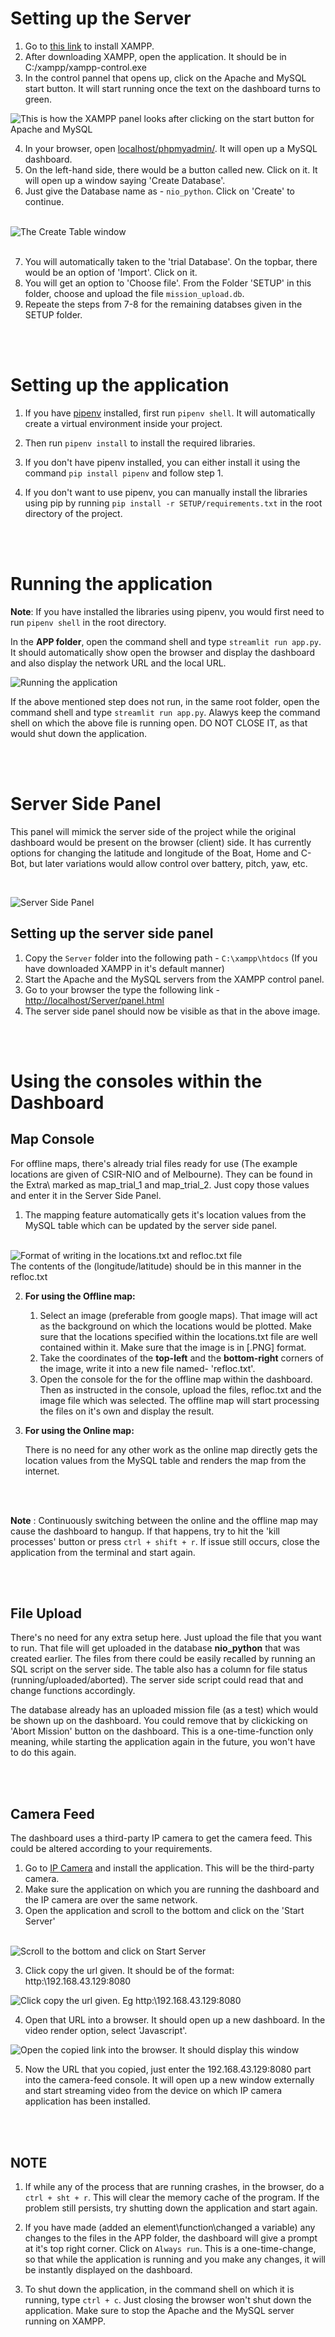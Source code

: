 # Setting up the Server

1. Go to [this link](https://www.apachefriends.org/download.html) to install XAMPP.
2. After downloading XAMPP, open the application. It should be in C:/xampp/xampp-control.exe
3. In the control pannel that opens up, click on the Apache and MySQL start button. It will start running once the text on the dashboard turns to green.

![This is how the XAMPP panel looks after clicking on the start button for Apache and MySQL](Extra/Images/xampp.png)

4. In your browser, open [localhost/phpmyadmin/](http://localhost/phpmyadmin/). It will open up a MySQL dashboard.
5. On the left-hand side, there would be a button called new. Click on it. It will open up a window saying 'Create Database'.
6. Just give the Database name as - `nio_python`. Click on 'Create' to continue.
<br></br>

![The Create Table window](Extra/Images/create_db.png)
<br></br>

7. You will automatically taken to the 'trial Database'. On the topbar, there would be an option of 'Import'. Click on it.
8. You will get an option to 'Choose file'. From the Folder 'SETUP' in this folder, choose and upload the file `mission_upload.db`.
9. Repeate the steps from 7-8 for the remaining databses given in the SETUP folder.

<br></br>

# Setting up the application

1. If you have [pipenv](https://pypi.org/project/pipenv/) installed, first run `pipenv shell`. It will automatically create a virtual environment inside your project.
2. Then run `pipenv install` to install the required libraries.

2. If you don't have pipenv installed, you can either install it using the command `pip install pipenv` and follow step 1.
3. If you don't want to use pipenv, you can manually install the libraries using pip by running `pip install -r SETUP/requirements.txt` in the root directory of the project.


<br></br>

# Running the application

__Note__: If you have installed the libraries using pipenv, you would first need to run `pipenv shell` in the root directory.

In the __APP folder__, open the command shell and type `streamlit run app.py`. It should automatically show open the browser and display the dashboard and also display the network URL and the local URL.

![Running the application](Extra/Images/running_app.png)

If the above mentioned step does not run, in the same root folder, open the command shell and type `streamlit run app.py`. Alawys keep the command shell on which the above file is running open. DO NOT CLOSE IT, as that would shut down the application.

<br></br>

# Server Side Panel

This panel will mimick the server side of the project while the original dashboard would be present on the browser (client) side. It has currently options for changing the latitude and longitude of the Boat, Home and C-Bot, but later variations would allow control over battery, pitch, yaw, etc.

<br>

![Server Side Panel](Extra/Images/server_panel.png)

## Setting up the server side panel

1. Copy the `Server` folder into the following path - `C:\xampp\htdocs` (If you have downloaded XAMPP in it's default manner)
2. Start the Apache and the MySQL servers from the XAMPP control panel.
3. Go to your browser the type the following link - [http://localhost/Server/panel.html](http://localhost/Server/panel.html)
4. The server side panel should now be visible as that in the above image.

<br></br>

# Using the consoles within the Dashboard

## **Map Console**

For offline maps, there's already trial files ready for use (The example locations are given of CSIR-NIO and of Melbourne). They can be found in the Extra\ marked as map_trial_1 and map_trial_2. 
Just copy those values and enter it in the Server Side Panel.

1. The mapping feature automatically gets it's location values from the MySQL table which can be updated by the server side panel.
<br></br>

![Format of writing in the locations.txt and refloc.txt file](Extra/Images/refloc.png)
<br>
The contents of the (longitude/latitude) should be in this manner in the refloc.txt

2. __For using the Offline map:__ 
    
    1. Select an image (preferable from google maps). That image will act as the background on which the locations would be plotted. Make sure that the locations specified within the locations.txt file are well contained within it. Make sure that the image is in [.PNG] format.
    2. Take the coordinates of the __top-left__ and the __bottom-right__ corners of the image, write it into a new file named- 'refloc.txt'.
    3. Open the console for the for the offline map within the dashboard. Then as instructed in the console, upload the files, refloc.txt and the image file which was selected. The offline map will start processing the files on it's own and display the result.

3. __For using the Online map:__

    There is no need for any other work as the online map directly gets the location values from the MySQL table and renders the map from the internet.

<br></br>

__Note__ : Continuously switching between the online and the offline map may cause the dashboard to hangup. If that happens, try to hit the 'kill processes' button or press `ctrl + shift + r`. If issue still occurs, close the application from the terminal and start again.

<br></br>

## **File Upload**

There's no need for any extra setup here. Just upload the file that you want to run. That file will get uploaded in the database __nio_python__ that was created earlier. The files from there could be easily recalled by running an SQL script on the server side. The table also has a column for file status (running/uploaded/aborted). The server side script could read that and change functions accordingly.

The database already has an uploaded mission file (as a test) which would be shown up on the dashboard. You could remove that by clickicking on 'Abort Mission' button on the dashboard. This is a one-time-function only meaning, while starting the application again in the future, you won't have to do this again.

<br></br>

## **Camera Feed**

The dashboard uses a third-party IP camera to get the camera feed. This could be altered according to your requirements.

1. Go to [IP Camera](https://play.google.com/store/apps/details?id=com.pas.webcam) and install the application. This will be the third-party camera.
2. Make sure the application on which you are running the dashboard and the IP camera are over the same network.
2. Open the application and scroll to the bottom and click on the 'Start Server'
<br></br>

![Scroll to the bottom and click on Start Server](Extra/Images/ip_camera.jpg)

3. Click copy the url given. It should be of the format: http:\\192.168.43.129:8080

![Click copy the url given. Eg http:\\192.168.43.129:8080](Extra/Images/ip_address.png)

4. Open that URL into a browser. It should open up a new dashboard. In the video render option, select 'Javascript'.

![Open the copied link into the browser. It should display this window](Extra/Images/ip_browser.png)

5. Now the URL that you copied, just enter the 192.168.43.129:8080 part into the camera-feed console. It will open up a new window externally and start streaming video from the device on which IP camera application has been installed.

<br></br>

## **NOTE**

1. If while any of the process that are running crashes, in the browser, do a `ctrl + sht + r`. This will clear the memory cache of the program. If the problem still persists, try shutting down the application and start again.

2. If you have made (added an element\function\changed a variable) any changes to the files in the APP folder, the dashboard will give a prompt at it's top right corner. Click on `Always run`. This is a one-time-change, so that while the application is running and you make any changes, it will be instantly displayed on the dashboard.

3. To shut down the application, in the command shell on which it is running, type `ctrl + c`. Just closing the browser won't shut down the application. Make sure to stop the Apache and the MySQL server running on XAMPP.
